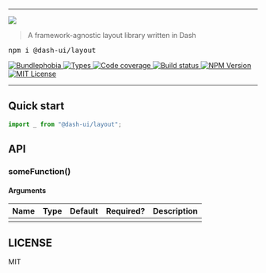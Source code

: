 <hr/>

  <img src='https://github.com/dash-ui/styles/raw/master/assets/logo.png'/>
  <blockquote>A framework-agnostic layout library written in Dash</blockquote>
  
  <pre>npm i @dash-ui/layout</pre>

<p>
  <a href="https://bundlephobia.com/result?p=@dash-ui/layout">
    <img alt="Bundlephobia" src="https://img.shields.io/bundlephobia/minzip/@dash-ui/layout?style=for-the-badge&labelColor=24292e">
  </a>
  <a aria-label="Types" href="https://www.npmjs.com/package/@dash-ui/layout">
    <img alt="Types" src="https://img.shields.io/npm/types/@dash-ui/layout?style=for-the-badge&labelColor=24292e">
  </a>
  <a aria-label="Code coverage report" href="https://codecov.io/gh/dash-ui/layout">
    <img alt="Code coverage" src="https://img.shields.io/codecov/c/gh/dash-ui/layout?style=for-the-badge&labelColor=24292e">
  </a>
  <a aria-label="Build status" href="https://github.com/dash-ui/layout/actions/workflows/release.yml">
    <img alt="Build status" src="https://img.shields.io/github/workflow/status/dash-ui/layout/release/main?style=for-the-badge&labelColor=24292e">
  </a>
  <a aria-label="NPM version" href="https://www.npmjs.com/package/@dash-ui/layout">
    <img alt="NPM Version" src="https://img.shields.io/npm/v/@dash-ui/layout?style=for-the-badge&labelColor=24292e">
  </a>
  <a aria-label="License" href="https://jaredlunde.mit-license.org/">
    <img alt="MIT License" src="https://img.shields.io/npm/l/@dash-ui/layout?style=for-the-badge&labelColor=24292e">
  </a>
</p>

---

## Quick start

```js
import _ from "@dash-ui/layout";
```

## API

### someFunction()

#### Arguments

| Name | Type | Default | Required? | Description |
| ---- | ---- | ------- | --------- | ----------- |
|      |      |         |           |             |

## LICENSE

MIT
